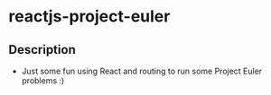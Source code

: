 # reactjs-project-euler

## Description
* Just some fun using React and routing to run some Project Euler problems :)